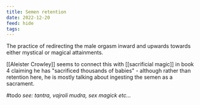 ```yaml
---
title: Semen retention
date: 2022-12-20
feed: hide
tags:
---
```

The practice of redirecting the male orgasm inward and upwards towards either mystical or magical attainments. 

[[Aleister Crowley]] seems to connect this with [[sacrificial magic]] in book 4 claiming he has "sacrificed thousands of babies" - although rather than retention here, he is mostly talking about ingesting the semen as a sacrament. 

#todo *see: tantra, vajroli mudra, sex magick etc...*